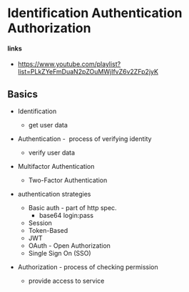 # Identification Authentication Authorization

#### links

- https://www.youtube.com/playlist?list=PLkZYeFmDuaN2pZOuMWjIfvZ6v2ZFp2jyK

## Basics

* Identification
  * get user data

* Authentication -  process of verifying identity
  * verify user data
* Multifactor Authentication
	* Two-Factor Authentication
* authentication strategies
	- Basic auth - part of http spec. 
		- base64 login:pass
	- Session
	- Token-Based
	- JWT
	- OAuth - Open Authorization
	- Single Sign On (SSO)

* Authorization - process of checking permission
  * provide access to service
